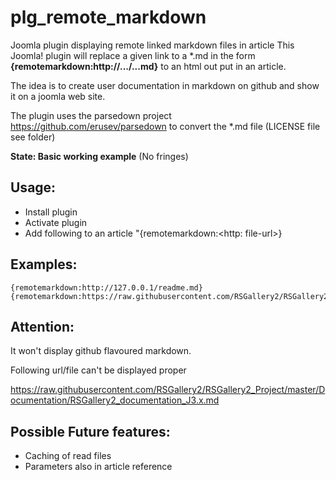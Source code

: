 # plg_remote_markdown

Joomla plugin displaying remote linked markdown files in article
This Joomla! plugin will replace a given link to a *.md in the 
form <strong>{remotemarkdown:http://.../...md}</strong> to an 
html out put in an article.

The idea is to create user documentation in markdown on github and show it on a joomla web site.

The plugin uses the parsedown project https://github.com/erusev/parsedown 
to convert the *.md file (LICENSE file see folder)

**State: Basic working example** (No fringes)


## Usage:
* Install plugin 
* Activate plugin 
* Add following to an article "{remotemarkdown:\<http: file-url\>}

## Examples:
```
{remotemarkdown:http://127.0.0.1/readme.md}
{remotemarkdown:https://raw.githubusercontent.com/RSGallery2/RSGallery2_Project/master/Documentation/Maintenance/Maint.SlideshowConfig.md}
```
## Attention: 

It won't display github flavoured markdown.

Following url/file can't be displayed proper

https://raw.githubusercontent.com/RSGallery2/RSGallery2_Project/master/Documentation/RSGallery2_documentation_J3.x.md

## Possible Future features:
* Caching of read files
* Parameters also in article reference

